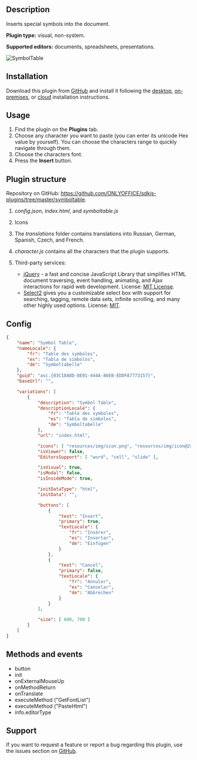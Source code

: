## Description

Inserts special symbols into the document.

**Plugin type:** visual, non-system.

**Supported editors:** documents, spreadsheets, presentations.

![SymbolTable](/assets/images/plugins/gifs/symbol-table.gif)

## Installation

Download this plugin from [GitHub](https://github.com/ONLYOFFICE/sdkjs-plugins/tree/master/symboltable) and install it following the [desktop](../../Adding%20plugins/ONLYOFFICE%20Desktop%20Editors/index.md), [on-premises](../../Adding%20plugins/ONLYOFFICE%20Docs%20on-premises/index.md), or [cloud](../../Adding%20plugins/ONLYOFFICE%20Cloud/index.md) installation instructions.

## Usage

1. Find the plugin on the **Plugins** tab.
2. Choose any character you want to paste (you can enter its unicode Hex value by yourself). You can choose the characters range to quickly navigate through them.
3. Choose the characters font.
4. Press the **Insert** button.

## Plugin structure

Repository on GitHub: <https://github.com/ONLYOFFICE/sdkjs-plugins/tree/master/symboltable>.

1. *config.json*, *index.html*, and *symboltable.js*

2. Icons

3. The *translations* folder contains translations into Russian, German, Spanish, Czech, and French.

4. *character.js* contains all the characters that the plugin supports.

5. Third-party services:

   * [jQuery](https://jquery.com) - a fast and concise JavaScript Library that simplifies HTML document traversing, event handling, animating, and Ajax interactions for rapid web development. License: [MIT License](https://github.com/ONLYOFFICE/sdkjs-plugins/blob/master/symboltable/licenses/jQuery.license).
   * [Select2](https://select2.org/) gives you a customizable select box with support for searching, tagging, remote data sets, infinite scrolling, and many other highly used options. License: [MIT](https://github.com/ONLYOFFICE/sdkjs-plugins/blob/master/symboltable/licenses/Select2.license).

## Config

``` json
{
    "name": "Symbol Table",
    "nameLocale": {
        "fr": "Table des symboles",
        "es": "Tabla de símbolos",
        "de": "Symboltabelle"
    },
    "guid": "asc.{03C18A8D-8E01-444A-86EB-EDDFA7773157}",
    "baseUrl": "",

    "variations": [
        {
            "description": "Symbol Table",
            "descriptionLocale": {
                "fr": "Table des symboles",
                "es": "Tabla de símbolos",
                "de": "Symboltabelle"
            },
            "url": "index.html",

            "icons": [ "resources/img/icon.png", "resources/img/icon@2x.png", "resources/img/icon2.png", "resources/img/icon2@2x.png" ],
            "isViewer": false,
            "EditorsSupport": [ "word", "cell", "slide" ],

            "isVisual": true,
            "isModal": false,
            "isInsideMode": true,

            "initDataType": "html",
            "initData": "",

            "buttons": [
                {
                    "text": "Insert",
                    "primary": true,
                    "textLocale": {
                        "fr": "Insérer",
                        "es": "Insertar",
                        "de": "Einfügen"
                    }
                },
                {
                    "text": "Cancel",
                    "primary": false,
                    "textLocale": {
                        "fr": "Annuler",
                        "es": "Cancelar",
                        "de": "Abbrechen"
                    }
                }
            ],

            "size": [ 600, 700 ]
        }
    ]
}
```

## Methods and events

* button
* init
* onExternalMouseUp
* onMethodReturn
* onTranslate
* executeMethod ("GetFontList")
* executeMethod ("PasteHtml")
* info.editorType

## Support

If you want to request a feature or report a bug regarding this plugin, use the issues section on [GitHub](https://github.com/ONLYOFFICE/sdkjs-plugins/issues).
